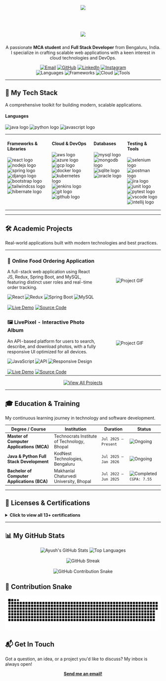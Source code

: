 <div align="center">
  <img src="https://media.giphy.com/media/qgQUggAC3Pfv687qPC/giphy.gif"width="600" />
</div>
<br/>

<h1 align="center">
  <img src="https://readme-typing-svg.herokuapp.com?font=Fira+Code&size=28&pause=1000&color=00BFFF&center=true&vCenter=true&width=600&lines=Hi+👋+I'm+Ayush+Narware;Full+Stack+Developer;Cloud+%26+DevOps+Enthusiast;Transforming+Ideas+Into+Reality!"/>
</h1>

<p align="center">
  A passionate <b>MCA student</b> and <b>Full Stack Developer</b> from Bengaluru, India. I specialize in crafting scalable web applications with a keen interest in cloud technologies and DevOps.
</p>

<div align="center">
  <a href="mailto:ayushnarware04@gmail.com"><img src="https://img.shields.io/badge/Gmail-D14836?style=for-the-badge&logo=gmail&logoColor=white" alt="Email"></a>
  <a href="https://github.com/ayushnarware"><img src="https://img.shields.io/badge/GitHub-181717?style=for-the-badge&logo=github&logoColor=white" alt="GitHub"></a>
  <a href="https://www.linkedin.com/in/ayushnarware"><img src="https://img.shields.io/badge/LinkedIn-0A66C2?style=for-the-badge&logo=linkedin&logoColor=white" alt="LinkedIn"></a>
  <a href="https://www.instagram.com/mr_ayush192/"><img src="https://img.shields.io/badge/Instagram-E4405F?style=for-the-badge&logo=instagram&logoColor=white" alt="Instagram"></a>
</div>

<div align="center">
  <img src="https://img.shields.io/badge/3+-Programming%20Languages-00BFFF?style=for-the-badge&logo=Code&logoColor=white" alt="Languages">
  <img src="https://img.shields.io/badge/7+-Frameworks%20&%20Libraries-8A2BE2?style=for-the-badge&logo=React&logoColor=white" alt="Frameworks">
  <img src="https://img.shields.io/badge/3+-Cloud%20Platforms-FF7F50?style=for-the-badge&logo=Amazon-AWS&logoColor=white" alt="Cloud">
  <img src="https://img.shields.io/badge/10+-Dev%20Tools-4682B4?style=for-the-badge&logo=Visual-Studio-Code&logoColor=white" alt="Tools">
</div>

---

## 🚀 My Tech Stack

A comprehensive toolkit for building modern, scalable applications.


<table width="100>
  <tr>
    <td valign="top">
      <h4>Languages</h4>
      <p align="left">
        <img src="https://cdn.jsdelivr.net/gh/devicons/devicon/icons/java/java-original.svg" height="40" alt="java logo" />
        <img src="https://cdn.jsdelivr.net/gh/devicons/devicon/icons/python/python-original.svg" height="40" alt="python logo" />
        <img src="https://cdn.jsdelivr.net/gh/devicons/devicon/icons/javascript/javascript-original.svg" height="40" alt="javascript logo" />
      </p>
    </td>
    <td valign="top">
      <h4>Frameworks & Libraries</h4>
      <p align="left">
        <img src="https://cdn.jsdelivr.net/gh/devicons/devicon/icons/react/react-original.svg" height="40" alt="react logo" />
        <img src="https://cdn.jsdelivr.net/gh/devicons/devicon/icons/nodejs/nodejs-original.svg" height="40" alt="nodejs logo" />
        <img src="https://cdn.jsdelivr.net/gh/devicons/devicon/icons/spring/spring-original.svg" height="40" alt="spring logo" />
        <img src="https://cdn.jsdelivr.net/gh/devicons/devicon/icons/django/django-plain.svg" height="40" alt="django logo" />
        <img src="https://cdn.jsdelivr.net/gh/devicons/devicon/icons/bootstrap/bootstrap-original.svg" height="40" alt="bootstrap logo" />
        <img src="https://cdn.jsdelivr.net/gh/devicons/devicon/icons/tailwindcss/tailwindcss-original-wordmark.svg" height="40" alt="tailwindcss logo" />
        <img src="https://cdn.jsdelivr.net/gh/devicons/devicon/icons/hibernate/hibernate-original.svg" height="40" alt="hibernate logo" />
      </p>
    </td>
    <td valign="top" >
      <h4>Cloud & DevOps          </h4>
      <p align="left">
        <img src="https://skillicons.dev/icons?i=aws" height="40" alt="aws logo" />
        <img src="https://cdn.jsdelivr.net/gh/devicons/devicon/icons/azure/azure-original.svg" height="40" alt="azure logo" />
        <img src="https://cdn.jsdelivr.net/gh/devicons/devicon/icons/googlecloud/googlecloud-original.svg" height="40" alt="gcp logo" />
        <img src="https://skillicons.dev/icons?i=docker" height="40" alt="docker logo" />
        <img src="https://cdn.jsdelivr.net/gh/devicons/devicon/icons/kubernetes/kubernetes-plain.svg" height="40" alt="kubernetes logo" />
        <img src="https://cdn.jsdelivr.net/gh/devicons/devicon/icons/jenkins/jenkins-line.svg" height="40" alt="jenkins logo" />
        <img src="https://cdn.jsdelivr.net/gh/devicons/devicon/icons/git/git-original.svg" height="40" alt="git logo" />
        <img src="https://skillicons.dev/icons?i=github" height="40" alt="github logo" />
      </p>
    </td>
      <td valign="top" >
      <h4>Databases</h4>
      <p align="left">
        <img src="https://cdn.jsdelivr.net/gh/devicons/devicon/icons/mysql/mysql-original.svg" height="40" alt="mysql logo" />
        <img src="https://cdn.jsdelivr.net/gh/devicons/devicon/icons/mongodb/mongodb-original.svg" height="40" alt="mongodb logo" />
        <img src="https://cdn.jsdelivr.net/gh/devicons/devicon/icons/sqlite/sqlite-original.svg" height="40" alt="sqlite logo" />
        <img src="https://cdn.jsdelivr.net/gh/devicons/devicon/icons/oracle/oracle-original.svg" height="40" alt="oracle logo" />
      </p>
    </td>
    <td valign="top" >
      <h4>Testing & Tools</h4>
      <p align="left">
        <img src="https://cdn.jsdelivr.net/gh/devicons/devicon/icons/selenium/selenium-original.svg" height="40" alt="selenium logo" />
        <img src="https://skillicons.dev/icons?i=postman" height="40" alt="postman logo" />
        <img src="https://cdn.jsdelivr.net/gh/devicons/devicon/icons/jira/jira-original.svg" height="40" alt="jira logo" />
        <img src="https://cdn.jsdelivr.net/gh/devicons/devicon/icons/junit/junit-original.svg" height="40" alt="junit logo" />
        <img src="https://cdn.jsdelivr.net/gh/devicons/devicon/icons/pytest/pytest-original.svg" height="40" alt="pytest logo" />
        <img src="https://cdn.jsdelivr.net/gh/devicons/devicon/icons/vscode/vscode-original.svg" height="40" alt="vscode logo" />
        <img src="https://cdn.jsdelivr.net/gh/devicons/devicon/icons/intellij/intellij-original.svg" height="40" alt="intellij logo" />
      </p>
    </td>
  </tr>
</table>

---

## 🛠️ Academic Projects

Real-world applications built with modern technologies and best practices.

<table>
  <tr>
    <td width="60%">
      <h3>🍔 Online Food Ordering Application</h3>
      <p>A full-stack web application using React JS, Redux, Spring Boot, and MySQL, featuring distinct user roles and real-time order tracking.</p>
      <div>
        <img src="https://img.shields.io/badge/React-61DAFB?style=flat-square&logo=react&logoColor=black" alt="React">
        <img src="https://img.shields.io/badge/Redux-764ABC?style=flat-square&logo=redux&logoColor=white" alt="Redux">
        <img src="https://img.shields.io/badge/Spring_Boot-6DB33F?style=flat-square&logo=spring&logoColor=white" alt="Spring Boot">
        <img src="https://img.shields.io/badge/MySQL-4479A1?style=flat-square&logo=mysql&logoColor=white" alt="MySQL">
      </div>
      <br/>
      <a href="https://ayushnarware.github.io/OnlineFood/"><img src="https://img.shields.io/badge/View_Live-00BFFF?style=for-the-badge" alt="Live Demo"></a>
      <a href="https://github.com/ayushnarware/OnlineFood"><img src="https://img.shields.io/badge/Source_Code-8A2BE2?style=for-the-badge&logo=github" alt="Source Code"></a>
    </td>
    <td width="40%" align="center">
      <img src="https://media.giphy.com/media/3o7TKSjRrfIPjeiVyE/giphy.gif" alt="Project GIF" width="200">
    </td>
  </tr>
  <tr>
    <td width="60%">
      <h3>🖼️ LivePixel - Interactive Photo Album</h3>
      <p>An API-based platform for users to search, describe, and download photos, with a fully responsive UI optimized for all devices.</p>
      <div>
        <img src="https://img.shields.io/badge/JavaScript-F7DF1E?style=flat-square&logo=javascript&logoColor=black" alt="JavaScript">
        <img src="https://img.shields.io/badge/API-Integration-FF6C37?style=flat-square" alt="API">
        <img src="https://img.shields.io/badge/Responsive-Design-E34F26?style=flat-square" alt="Responsive Design">
      </div>
      <br/>
      <a href="https://ayushnarware.github.io/LivePixe/"><img src="https://img.shields.io/badge/View_Live-00BFFF?style=for-the-badge" alt="Live Demo"></a>
      <a href="https://github.com/ayushnarware/LivePixel"><img src="https://img.shields.io/badge/Source_Code-8A2BE2?style=for-the-badge&logo=github" alt="Source Code"></a>
    </td>
    <td width="40%" align="center">
      <img src="https://media.giphy.com/media/1d5YDhg32c7i83G3M6/giphy.gif" alt="Project GIF" width="200">
    </td>
  </tr>
</table>
<p align="center">
  <a href="https://github.com/ayushnarware?tab=repositories">
    <img src="https://img.shields.io/badge/View_All_Projects-181717?style=for-the-badge&logo=github" alt="View All Projects">
  </a>
</p>

---

## 🎓 Education & Training

My continuous learning journey in technology and software development.

| Degree / Course                             | Institution                                    | Duration             | Status                                                                                                   |
| ------------------------------------------- | ---------------------------------------------- | -------------------- | -------------------------------------------------------------------------------------------------------- |
| **Master of Computer Applications (MCA)** | Technocrats Institute of Technology, Bhopal    | `Jul 2025 – Present` | <img src="https://img.shields.io/badge/Ongoing-blue?style=flat-square" alt="Ongoing">                   |
| **Java & Python Full Stack Development** | KodNest Technologies, Bengaluru                | `Jul 2025 – Jan 2026`  | <img src="https://img.shields.io/badge/Ongoing-blue?style=flat-square" alt="Ongoing">                   |
| **Bachelor of Computer Applications (BCA)** | Makhanlal Chaturvedi University, Bhopal        | `Jul 2022 – Jun 2025`  | <img src="https://img.shields.io/badge/Completed-green?style=flat-square" alt="Completed"> `CGPA: 7.55` |

---

## 📜 Licenses & Certifications

<details>
<summary><b>Click to view all 13+ certifications</b></summary>
<br>

| Certification                                       | Issued By             | Date       |
| --------------------------------------------------- | --------------------- | ---------- |
| Oracle Cloud Infrastructure Data Science Professional | Oracle University     | `Aug 2025` |
| NodeJs + ExpressJs + MongoDB                        | Knowledge Gate        | `Aug 2025` |
| React and Redux Certification                       | Complete Coding       | `Dec 2024` |
| Git and GitHub Course                               | Geekster              | `Nov 2024` |
| JavaScript Certification Test                       | Complete Coding       | `Nov 2024` |
| Data Structures & Algorithms in Java                | DataFlair             | `Sep 2024` |
| Introduction to JavaScript                          | DataFlair             | `Aug 2024` |
| Interactive Photo Album Project                     | Geekster              | `Jul 2024` |
| SQL Certification: Basic to Advanced                | Geekster              | `Jul 2024` |
| GIAC Python Coder (GPYC)                            | Great Learning        | `May 2024` |
| Mastering JavaScript Fundamentals                   | Geekster              | `May 2024` |
| OOPs in Java                                        | Great Learning        | `May 2024` |
| Responsive Landing Page with HTML/CSS               | Geekster              | `Apr 2024` |

</details>

---

## 📊 My GitHub Stats

<div align="center">
  <img src="https://github-readme-stats.vercel.app/api?username=ayushnarware&show_icons=true&theme=tokyonight&hide_border=true&bg_color=0D1117&title_color=00BFFF&icon_color=8A2BE2" height="180" alt="Ayush's GitHub Stats"/>
  <img src="https://github-readme-stats.vercel.app/api/top-langs/?username=ayushnarware&layout=compact&theme=tokyonight&hide_border=true&bg_color=0D1117&title_color=00BFFF&icon_color=8A2BE2" height="180" alt="Top Languages"/>
  <br/><br/>
  <img src="https://github-readme-streak-stats.herokuapp.com/?user=ayushnarware&theme=tokyonight&hide_border=true&background=0D1117&stroke=00BFFF&ring=8A2BE2&fire=FF7F50&currStreakLabel=00BFFF" alt="GitHub Streak"/>
  <br/><br/>
  <img src="https://raw.githubusercontent.com/ayushnarware/ayushnarware/output/github-contribution-grid-snake.svg" alt="GitHub Contribution Snake"/>

</div>

## 🐍 Contribution Snake

![GitHub Contribution Snake](https://github.com/ayushnarware/ayushnarware/blob/main/dist/github-contribution-grid-snake.svg)
## 📬 Get In Touch

Got a question, an idea, or a project you'd like to discuss? My inbox is always open!

<p align="center">
  <b><a href="mailto:ayushnarware04@gmail.com">Send me an email!</a></b>
</p>
